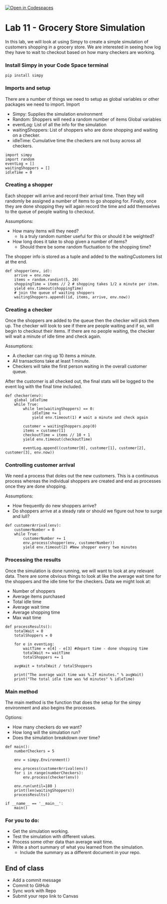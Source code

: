 [![Open in Codespaces](https://classroom.github.com/assets/launch-codespace-2972f46106e565e64193e422d61a12cf1da4916b45550586e14ef0a7c637dd04.svg)](https://classroom.github.com/open-in-codespaces?assignment_repo_id=19293200)
# Lab 11 - Grocery Store Simulation

In this lab, we will look at using Simpy to create a simple simulation of customers shopping in a grocery store. We are interested in seeing how log they have to wait to checkout based on how many checkers are working.

### Install Simpy in your Code Space terminal
```
pip install simpy
```

### Imports and setup
There are a number of things we need to setup as global variables or other packages we need to import.
Import
- Simpy: Supplies the simulation environment
- Random: Shoppers will need a random number of items
Global variables
- eventLog: List of all the info for the simulation
- waitingShoppers: List of shoppers who are done shopping and waiting on a checker.
- idleTime: Cumulative time the checkers are not busy across all checkers.

```
import simpy
import random
eventLog = []
waitingShoppers = []
idleTime = 0
```

### Creating a shopper
Each shopper will arrive and record their arrival time. Then they will randomly be assigned a number of items to go shopping for. Finally, once they are done shopping they will again record the time and add themselves to the queue of people waiting to checkout.

Assumptions:
- How many items will they need?
  - Is a truly random number useful for this or should it be weighted?
- How long does it take to shop given a number of items?
  - Should there be some random fluctuation to the shopping time?

The shopper info is stored as a tuple and added to the waitingCustomers list at the end.

```
def shopper(env, id):
    arrive = env.now
    items = random.randint(5, 20)
    shoppingTime = items // 2 # shopping takes 1/2 a minute per item.
    yield env.timeout(shoppingTime)
    # join the queue of waiting shoppers
    waitingShoppers.append((id, items, arrive, env.now))
```

### Creating a checker
Once the shoppers are added to the queue then the checker will pick them up. The checker will look to see if there are people waiting and if so, will begin to checkout their items.
If there are no people waiting, the checker will wait a minute of idle time and check again.

Assumptions:
- A checker can ring up 10 items a minute.
- All transactions take at least 1 minute.
- Checkers will take the first person waiting in the overall customer queue.

After the customer is all checked out, the final stats will be logged to the event log with the final time included.

```
def checker(env):
    global idleTime
    while True:
        while len(waitingShoppers) == 0:
            idleTime += 1
            yield env.timeout(1) # wait a minute and check again

        customer = waitingShoppers.pop(0)
        items = customer[1]
        checkoutTime = items // 10 + 1
        yield env.timeout(checkoutTime)

        eventLog.append((customer[0], customer[1], customer[2], customer[3], env.now))
```

### Controlling customer arrival
We need a process that doles out the new customers. This is a continuous process whereas the individual shoppers are created and end as processes once they are done shopping.

Assumptions:
- How frequently do new shoppers arrive?
- Do shoppers arrive at a steady rate or should we figure out how to surge and lull?
```
def customerArrival(env):
    customerNumber = 0
    while True:
        customerNumber += 1
        env.process(shopper(env, customerNumber))
        yield env.timeout(2) #New shopper every two minutes
```

### Processing the results
Once the simulation is done running, we will want to look at any relevant data. There are some obvious things to look at like the average wait time for the shoppers and the idle time for the checkers.
Data we might look at:
- Number of shoppers
- Average items purchased
- Total idle time
- Average wait time
- Average shopping time
- Max wait time

```
def processResults():
    totalWait = 0
    totalShoppers = 0

    for e in eventLog:
        waitTime = e[4] - e[3] #depart time - done shopping time
        totalWait += waitTime
        totalShoppers += 1

    avgWait = totalWait / totalShoppers

    print("The average wait time was %.2f minutes." % avgWait)
    print("The total idle time was %d minutes" % idleTime)
```

### Main method
The main method is the function that does the setup for the simpy environment and also begins the processes.

Options:
- How many checkers do we want?
- How long will the simulation run?
- Does the simulation breakdown over time?

```
def main():
    numberCheckers = 5

    env = simpy.Environment()

    env.process(customerArrival(env))
    for i in range(numberCheckers):
        env.process(checker(env))

    env.run(until=180 )
    print(len(waitingShoppers))
    processResults()

if __name__ == '__main__':
    main()
```

### For you to do:
- Get the simulation working.
- Test the simulation with different values.
- Process some other data than average wait time.
- Write a short summary of what you learned from the simulation.
  - Include the summary as a different document in your repo.

## End of class
- Add a commit message
- Commit to GitHub
- Sync work with Repo
- Submit your repo link to Canvas
